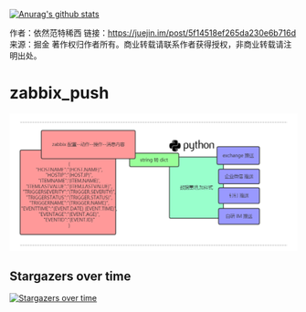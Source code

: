 
[![Anurag's github stats](https://github-readme-stats.vercel.app/api?username=ZuoGuocai)](https://github.com/ZuoGuocai/github-readme-stats)


作者：依然范特稀西
链接：https://juejin.im/post/5f14518ef265da230e6b716d
来源：掘金
著作权归作者所有。商业转载请联系作者获得授权，非商业转载请注明出处。





# zabbix_push


![image](https://raw.githubusercontent.com/ZuoGuocai/zabbix_push/master/images/sendmap.png)





## Stargazers over time

[![Stargazers over time](https://starchart.cc/ZuoGuocai/zabbix_push.svg)](https://starchart.cc/ZuoGuocai/zabbix_push)

